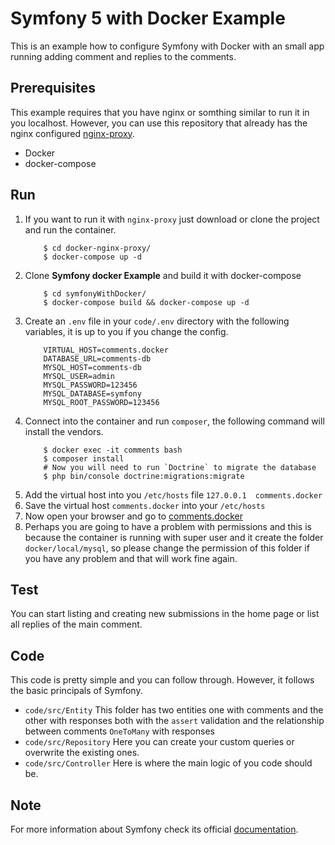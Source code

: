 # Symfony 5 with Docker Example
This is an example how to configure Symfony with Docker with an small app running adding comment and replies to the comments. 

## Prerequisites
This example requires that you have nginx or somthing similar to run it in you localhost. However, you can use this repository that already has the nginx configured [nginx-proxy](https://github.com/studionone/docker-nginx-proxy).

- Docker
- docker-compose

## Run
1. If you want to run it with `nginx-proxy` just download or clone the project and run the container.
    ```
        $ cd docker-nginx-proxy/
        $ docker-compose up -d
    ```
1. Clone **Symfony docker Example** and build it with docker-compose
    ```
        $ cd symfonyWithDocker/
        $ docker-compose build && docker-compose up -d
    ```
1. Create an `.env` file in your `code/.env` directory with the following variables, it is up to you if you change the config. 
    ```$xslt
        VIRTUAL_HOST=comments.docker
        DATABASE_URL=comments-db
        MYSQL_HOST=comments-db
        MYSQL_USER=admin
        MYSQL_PASSWORD=123456
        MYSQL_DATABASE=symfony
        MYSQL_ROOT_PASSWORD=123456
    ```
1. Connect into the container and run `composer`, the following command will install the vendors. 
    ```$xslt
        $ docker exec -it comments bash
        $ composer install
        # Now you will need to run `Doctrine` to migrate the database
        $ php bin/console doctrine:migrations:migrate
    ```
1. Add the virtual host into you `/etc/hosts` file `127.0.0.1  comments.docker`
1. Save the virtual host `comments.docker` into your `/etc/hosts`
1. Now open your browser and go to [comments.docker](http://comments.docker/)
1. Perhaps you are going to have a problem with permissions and this is because the container is running with super user and it create the folder `docker/local/mysql`, so please change the permission of this folder if you have any problem and that will work fine again. 


## Test
You can start listing and creating new submissions in the home page or list all replies of the main comment.

## Code
This code is pretty simple and you can follow through. However, it follows the basic principals of Symfony.
- `code/src/Entity` This folder has two entities one with comments and the other with responses both with the `assert` validation and the relationship between comments `OneToMany` with responses
- `code/src/Repository` Here you can create your custom queries or overwrite the existing ones. 
- `code/src/Controller` Here is where the main logic of you code should be. 


## Note
For more information about Symfony check its official [documentation](https://symfony.com/doc). 
